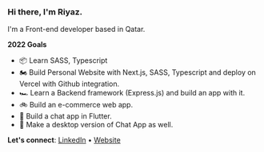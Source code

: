 ### Hi there, I'm Riyaz.

I'm a Front-end developer based in Qatar.

**2022 Goals** 
- 📦  Learn SASS, Typescript
- 🏍️  Build Personal Website with Next.js, SASS, Typescript and deploy on Vercel with Github integration.
- 🏎️  Learn a Backend framework (Express.js) and build an app with it.
- 🚲  Build an e-commerce web app.
- 🛴  Build a chat app in Flutter. 
- 🚅  Make a desktop version of Chat App as well.
 
**Let's connect**: [LinkedIn](www.linkedin.com/in/riymoh) • [Website](https://www.riymoh.com/)
